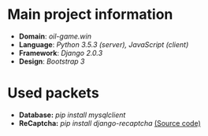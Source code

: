 # Main project information
- **Domain**: *oil-game.win*
- **Language**: *Python 3.5.3 (server), JavaScript (client)*
- **Framework**: *Django 2.0.3*
- **Design**: *Bootstrap 3*

# Used packets
- **Database:** *pip install mysqlclient*
- **ReCaptcha:** *pip install django-recaptcha* [(Source code)](https://github.com/praekelt/django-recaptcha)